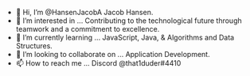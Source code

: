 - 👋 Hi, I’m @HansenJacobA
      Jacob Hansen.
- 👀 I’m interested in ...
      Contributing to the technological future through teamwork and a commitment to excellence.
- 🌱 I’m currently learning ...
      JavaScript, Java, & Algorithms and Data Structures.
- 💞️ I’m looking to collaborate on ...
      Application Development.
- 📫 How to reach me ...
      Discord @that1duder#4410
